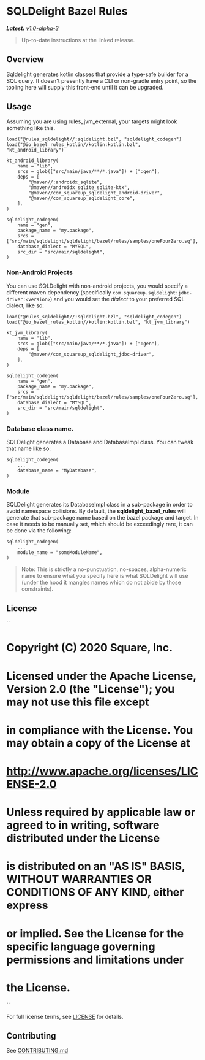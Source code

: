 # SQLDelight Bazel Rules

***Latest:** [v1.0-alpha-3](https://github.com/square/sqldelight_bazel_rules/releases/tag/v1.0-alpha-3)*
> Up-to-date instructions at the linked release.

## Overview

Sqldelight generates kotlin classes that provide a type-safe builder for a SQL query. It doesn't
presently have a CLI or non-gradle entry point, so the tooling here will supply this front-end
until it can be upgraded. 

## Usage

Assuming you are using rules_jvm_external, your targets might look something like this.

```
load("@rules_sqldelight//:sqldelight.bzl", "sqldelight_codegen")
load("@io_bazel_rules_kotlin//kotlin:kotlin.bzl", "kt_android_library")

kt_android_library(
    name = "lib",
    srcs = glob(["src/main/java/**/*.java"]) + [":gen"],
    deps = [
        "@maven//:androidx_sqlite",
        "@maven//androidx_sqlite_sqlite-ktx",
        "@maven//com_squareup_sqldelight_android-driver",
        "@maven//com_squareup_sqldelight_core",
    ],
)

sqldelight_codegen(
    name = "gen",
    package_name = "my.package",
    srcs = ["src/main/sqldelight/sqldelight/bazel/rules/samples/oneFourZero.sq"],
    database_dialect = "MYSQL",
    src_dir = "src/main/sqldelight",
)
```

### Non-Android Projects
You can use SQLDelight with non-android projects, you would specify a different
maven dependency (specifically `com.squareup.sqldelight:jdbc-driver:<version>`)
and you would set the *dialect* to your preferred SQL dialect, like so:

```
load("@rules_sqldelight//:sqldelight.bzl", "sqldelight_codegen")
load("@io_bazel_rules_kotlin//kotlin:kotlin.bzl", "kt_jvm_library")

kt_jvm_library(
    name = "lib",
    srcs = glob(["src/main/java/**/*.java"]) + [":gen"],
    deps = [
        "@maven//com_squareup_sqldelight_jdbc-driver",
    ],
)

sqldelight_codegen(
    name = "gen",
    package_name = "my.package",
    srcs = ["src/main/sqldelight/sqldelight/bazel/rules/samples/oneFourZero.sq"],
    database_dialect = "MYSQL",
    src_dir = "src/main/sqldelight",
)
```

### Database class name.

SQLDelight generates a Database and DatabaseImpl class. You can tweak that name like so:

```
sqldelight_codegen(
    ...
    database_name = "MyDatabase",
)
```

### Module

SQLDelight generates its DatabaseImpl class in a sub-package in order to avoid namespace collisions.
By default, the **sqldelight_bazel_rules** will generate that sub-package name based on the bazel
package and target. In case it needs to be manually set, which should be exceedingly rare, it can be
done via the following:

```
sqldelight_codegen(
    ...
    module_name = "someModuleName",
)
```

> Note: This is strictly a no-punctuation, no-spaces, alpha-numeric name to ensure what you specify
> here is what SQLDelight will use (under the hood it mangles names which do not abide by those
> constraints). 

## License

``
# Copyright (C) 2020 Square, Inc.
#
# Licensed under the Apache License, Version 2.0 (the "License"); you may not use this file except
# in compliance with the License. You may obtain a copy of the License at
#
# http://www.apache.org/licenses/LICENSE-2.0
#
# Unless required by applicable law or agreed to in writing, software distributed under the License
# is distributed on an "AS IS" BASIS, WITHOUT WARRANTIES OR CONDITIONS OF ANY KIND, either express
# or implied. See the License for the specific language governing permissions and limitations under
# the License.
``

For full license terms, see [LICENSE](LICENSE) for details.

## Contributing

See [CONTRIBUTING.md](CONTRIBUTING.md)
